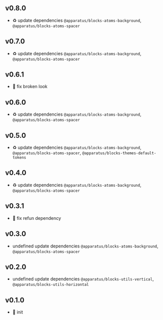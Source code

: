 ## v0.8.0

* ♻️ update dependencies `@apparatus/blocks-atoms-background`, `@apparatus/blocks-atoms-spacer`

## v0.7.0

* ♻️ update dependencies `@apparatus/blocks-atoms-background`, `@apparatus/blocks-atoms-spacer`

## v0.6.1

* 🐞 fix broken look

## v0.6.0

* ♻️ update dependencies `@apparatus/blocks-atoms-background`, `@apparatus/blocks-atoms-spacer`

## v0.5.0

* ♻️ update dependencies `@apparatus/blocks-atoms-background`, `@apparatus/blocks-atoms-spacer`, `@apparatus/blocks-themes-default-tokens`

## v0.4.0

* ♻️ update dependencies `@apparatus/blocks-atoms-background`, `@apparatus/blocks-atoms-spacer`

## v0.3.1

* 🐞 fix refun dependency

## v0.3.0

* undefined update dependencies `@apparatus/blocks-atoms-background`, `@apparatus/blocks-atoms-spacer`

## v0.2.0

* undefined update dependencies `@apparatus/blocks-utils-vertical`, `@apparatus/blocks-utils-horizontal`

## v0.1.0

* 🐣 init
